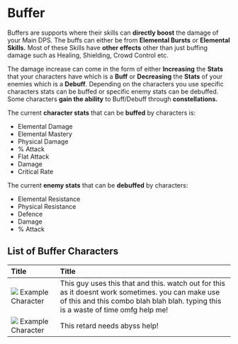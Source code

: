 # Buffer

Buffers are supports where their skills can **directly boost** the damage of your Main DPS. The buffs can either be from **Elemental Bursts** or **Elemental Skills.** Most of these Skills have **other effects** other than just buffing damage such as Healing, Shielding, Crowd Control etc.

The damage increase can come in the form of either **Increasing** the **Stats** that your characters have which is a **Buff** or **Decreasing** the **Stats** of your enemies which is a **Debuff**. Depending on the characters you use specific characters stats can be buffed or specific enemy stats can be debuffed. Some characters **gain the ability** to Buff/Debuff through **constellations.**

The current **character stats** that can be **buffed** by characters is:

* Elemental Damage
* Elemental Mastery
* Physical Damage
* % Attack
* Flat Attack
* Damage
* Critical Rate

The current **enemy stats** that can be **debuffed** by characters:

* Elemental Resistance
* Physical Resistance
* Defence
* Damage
* % Attack

## List of Buffer Characters <a id="list-of-burst-sub-dps-characters"></a>

| ​Title | ​Title |
| :--- | :--- |
| ​​![](https://firebasestorage.googleapis.com/v0/b/gitbook-28427.appspot.com/o/assets%2F-MW6Wy1uez9Det_qarNh%2F-MWRyHm4saCxH-MmKFmu%2F-MWS4pUrKAMDACt8MmDc%2Fui_avataricon_aether.png?alt=media&token=c8dd0c4b-b055-4182-90c9-13c100f5f64f) Example Character | This guy uses this that and this. watch out for this as it doesnt work sometimes. you can make use of this and this combo blah blah blah. typing this is a waste of time omfg help me! |
| ​​![](https://firebasestorage.googleapis.com/v0/b/gitbook-28427.appspot.com/o/assets%2F-MW6Wy1uez9Det_qarNh%2F-MWRyHm4saCxH-MmKFmu%2F-MWS4pUrKAMDACt8MmDc%2Fui_avataricon_aether.png?alt=media&token=c8dd0c4b-b055-4182-90c9-13c100f5f64f) Example Character | This retard needs abyss help! |

